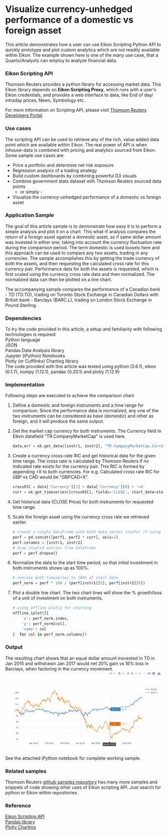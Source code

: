 # Visualize currency-unhedged performance of a domestic vs foreign asset

This article demonstrates how a user can use Eikon Scripting Python API to quickly prototype and plot custom analytics which are not readily available within Eikon. The example shown here is one of the many use case, that a Quants/Analysts can employ to analyze financial data. 

### Eikon Scripting API
Thomson Reuters provides a python library for accessing market data. This Eikon library depends on **Eikon Scripting Proxy**, which runs with a user's Eikon credentials, and provides a web interface to data, like End of day/ intraday prices, News, Symbology etc.

For more information on Scripting API, please visit [Thomson Reuters Developers Portal](https://developers.thomsonreuters.com/eikon-apis/eikon-web-and-scripting-apis-limited-access).

### Use cases
The scripting API can be used to retrieve any of the rich, value added data point which are available within Eikon. The real power of API is when inhouse-data is combined with pricing and analytics sourced from Eikon. Some sample use cases are:

* Price a portfolio and determine net risk exposure
* Regression analysis of a trading strategy
* Build custom dashboards by combining powerful D3 visuals
* Combine government stats dataset with Thomson Reuters sourced data points
	- or simply -
* Visualize the currency-unhedged performance of a domestic vs foreign asset
	
### Application Sample
The goal of this article sample is to demonstrate how easy it is to perform a simple analysis and plot it on a chart. This what-if analysis compares the return of a foreign asset against a domestic asset, as if same dollar amount was invested in either one; taking into account the currency fluctuation rate during the comparison period. The term domestic is used loosely here and this approach can be used to compare any two assets, trading in any currencies. The sample accomplishes this by getting the trade currency of both the assets, and then requesting the calculated cross rate for this currency pair. Performance data for both the assets is requested, which is first scaled using the currency cross rate data and then normalized. The normalized data can then be plotted on a line chart. 

The accompanying sample compares the performance of a Canadian bank - TD (TD.TO), trading on Toronto Stock Exchange in Canadian Dollars with British bank - Barclays (BARC.L), trading on London Stock Exchange in Pound Sterling.

### Dependencies
To try the code provided in this article, a setup and familiarity with following technologies is required:  
Python language  
JSON  
Pandas Data Analysis library  
Jupyter (iPython) Notebooks  
Plotly (or Cufflinks) Charting library  
The code provided with this article was tested using python (3.6.1), eikon (0.1.7), numpy (1.12.1), pandas (0.20.1) and plotly (1.12.9)  
		
### Implementation
Following steps are executed to achieve the comparison chart:

1. Define a domestic and foreign instruments and a time range for comparison. Since the performance data is normalized, any one of the two instruments can be considered as base (domestic) and other as foreign, and it will produce the same output.

2. Get the market cap currency for both instruments. The Currency field in Eikon datafield "TR.CompanyMarketCap" is used here.

	```python
	data,err = ek.get_data([instr1, instr2], "TR.CompanyMarketCap.Currency")
	```

3. Create a currency cross-rate RIC and get historical data for the given time range. The cross rate is calculated by Thomson Reuters if no indicated rate exists for the currency pair. This RIC is formed by appending =X to both currencies. For e.g. Calculated cross rate RIC for GBP vs CAD would be "GBPCAD=X".

	```python
	crossRIC = data['Currency'][1] + data['Currency'][0] + '=X'
	curr = ek.get_timeseries([crossRIC], fields='CLOSE', start_date=start_date, end_date=end_date)
	```

4. Get historical data (CLOSE Price) for both instruments for requested time range.

5. Scale the foreign asset using the currency cross rate we retrieved earlier. 

	```python
	# create a single DataFrame with both data series (useful if using cufflinks to plot instead of plotly)
	perf = pd.concat([perf1, perf2 * curr], axis=1)
	perf.columns = [instr1, instr2]
	# drop invalid entries from dataframe
	perf = perf.dropna()
	```

6. Normalize the data to the start time period, so that initial investment in both instruments shows up as 100%.

	```python
	# rescale both timeseries to 100% at start date
	perf_norm = perf * 100 / (perf[instr1][0], perf[instr2][0])
	```

7. Plot a double line chart. The two chart lines will show the % growth/loss of a unit of investment on both instruments.

	```python
	# using offline plotly for charting
	offline.iplot([{
		'x': perf_norm.index,
		'y': perf_norm[col],
		'name': col
	}  for col in perf_norm.columns])	
	```

### Output
The resulting chart shows that an equal dollar amount insvested in TD in Jan 2015 and withdrawn Jan 2017 would net 20% gain vs 16% loss in Barclays, when factoring in the currency movement.
![Sample Chart](pic.png)
	
See the attached iPython notebook for complete working sample.	
	
### Related samples
Thomson Reuters [github samples repository](https://github.com/TR-API-Samples) has many more samples and snippets of code showing other uses of Eikon scripting API. Just search for python or Eikon within repositories.

### Reference
[Eikon Scripting API](https://developers.thomsonreuters.com/eikon-apis/eikon-web-and-scripting-apis-limited-access)   
[Pandas library](http://pandas.pydata.org/pandas-docs/stable/generated/pandas.DataFrame.html)   
[Plotly Charting](https://plot.ly/)   
